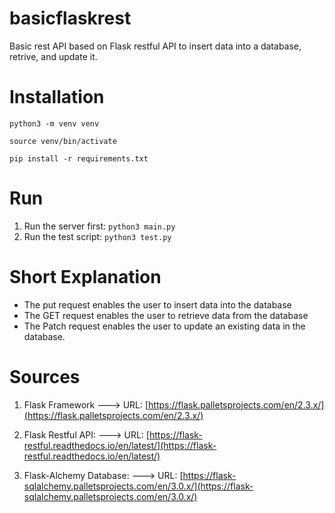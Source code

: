 # basicflaskrest

Basic rest API based on Flask restful API to insert data into a database, retrive, and update it.

# Installation

```python3 -m venv venv```

```source venv/bin/activate```

```pip install -r requirements.txt```

# Run 

1. Run the server first: ```python3 main.py```
2. Run the test script: ```python3 test.py```

# Short Explanation

- The put request enables the user to insert data into the database
- The GET request enables the user to retrieve data from the database
- The Patch request enables the user to update an existing data in the database.

# Sources

1. Flask Framework ---> URL: [https://flask.palletsprojects.com/en/2.3.x/](https://flask.palletsprojects.com/en/2.3.x/)

2. Flask Restful API: ---> URL: [https://flask-restful.readthedocs.io/en/latest/](https://flask-restful.readthedocs.io/en/latest/)

3. Flask-Alchemy Database: ---> URL: [https://flask-sqlalchemy.palletsprojects.com/en/3.0.x/](https://flask-sqlalchemy.palletsprojects.com/en/3.0.x/)

